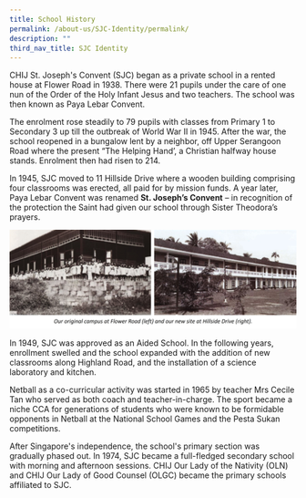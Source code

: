 ```yaml
---
title: School History
permalink: /about-us/SJC-Identity/permalink/
description: ""
third_nav_title: SJC Identity
---
```

CHIJ St. Joseph's Convent (SJC) began as a private school in a rented house at Flower Road in 1938. There were 21 pupils under the care of one nun of the Order of the Holy Infant Jesus and two teachers. The school was then known as Paya Lebar Convent.

The enrolment rose steadily to 79 pupils with classes from Primary 1 to Secondary 3 up till the outbreak of World War II in 1945.
After the war, the school reopened in a bungalow lent by a neighbor, off Upper Serangoon Road where the present “The Helping Hand’, a Christian halfway house stands. Enrolment then had risen to 214.

In 1945, SJC moved to 11 Hillside Drive where a wooden building comprising four classrooms was erected, all paid for by mission funds. A year later, Paya Lebar Convent was renamed **St. Joseph’s Convent** – in recognition of the protection the Saint had given our school through Sister Theodora’s prayers.

![](/images/About%20us/SJC%20Identity/Our%20History/History%201.jpg)

In 1949, SJC was approved as an Aided School. In the following years, enrollment swelled and the school expanded with the addition of new classrooms along Highland Road, and the installation of a science laboratory and kitchen.

Netball as a co-curricular activity was started in 1965 by teacher Mrs Cecile Tan who served as both coach and teacher-in-charge. The sport became a niche CCA for generations of students who were known to be formidable opponents in Netball at the National School Games and the Pesta Sukan competitions.

After Singapore's independence, the school's primary section was gradually phased out. In 1974, SJC became a full-fledged secondary school with morning and afternoon sessions. CHIJ Our Lady of the Nativity (OLN) and CHIJ Our Lady of Good Counsel (OLGC) became the primary schools affiliated to SJC.









